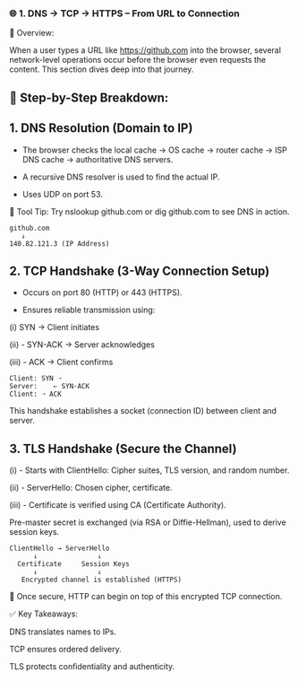 ### 🌐 1. DNS → TCP → HTTPS – From URL to Connection

🔸 Overview:

When a user types a URL like https://github.com into the browser, several network-level operations occur before the browser even requests the content. This section dives deep into that journey.


## 🧩 Step-by-Step Breakdown:


## 1. DNS Resolution (Domain to IP)

- The browser checks the local cache → OS cache → router cache → ISP DNS cache → authoritative DNS servers.

- A recursive DNS resolver is used to find the actual IP.

- Uses UDP on port 53.

🔧 Tool Tip: Try nslookup github.com or dig github.com to see DNS in action.

```
github.com
   ↓
140.82.121.3 (IP Address)
```


## 2. TCP Handshake (3-Way Connection Setup)

- Occurs on port 80 (HTTP) or 443 (HTTPS).

- Ensures reliable transmission using:

(i)  SYN → Client initiates

(ii) - SYN-ACK → Server acknowledges

(iii) - ACK → Client confirms

```
Client: SYN ➝
Server:    ⇠ SYN-ACK
Client: ➝ ACK
```

This handshake establishes a socket (connection ID) between client and server.

## 3. TLS Handshake (Secure the Channel)

(i) - Starts with ClientHello: Cipher suites, TLS version, and random number.

(ii) - ServerHello: Chosen cipher, certificate.

(iii) - Certificate is verified using CA (Certificate Authority).

Pre-master secret is exchanged (via RSA or Diffie-Hellman), used to derive session keys.

```
ClientHello → ServerHello
      ↓               ↓
  Certificate     Session Keys
      ↓               ↓
   Encrypted channel is established (HTTPS)
```


🔐 Once secure, HTTP can begin on top of this encrypted TCP connection.

✅ Key Takeaways:

 DNS translates names to IPs.

 TCP ensures ordered delivery.

 TLS protects confidentiality and authenticity.

